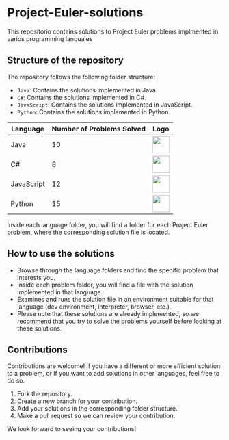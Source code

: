 # Project-Euler-solutions

This repositorio contains solutions to Project Euler problems implmented in varios programming languajes

## Structure of the repository

The repository follows the following folder structure:

- `Java`: Contains the solutions implemented in Java.
- `C#`: Contains the solutions implemented in C#.
- `JavaScript`: Contains the solutions implemented in JavaScript.
- `Python`: Contains the solutions implemented in Python.

| Language   | Number of Problems Solved       | Logo                                          |
|------------|---------------------------------|-----------------------------------------------|
| Java       | 10                              | <img src="https://upload.wikimedia.org/wikipedia/en/thumb/3/30/Java_programming_language_logo.svg/1024px-Java_programming_language_logo.svg.png" width="40"> |
| C#         | 8                               | <img src="https://upload.wikimedia.org/wikipedia/commons/thumb/0/0d/C_Sharp_wordmark.svg/1200px-C_Sharp_wordmark.svg.png" width="40"> |
| JavaScript | 12                              | <img src="https://upload.wikimedia.org/wikipedia/commons/thumb/9/99/Unofficial_JavaScript_logo_2.svg/640px-Unofficial_JavaScript_logo_2.svg.png" width="40"> |
| Python     | 15                              | <img src="https://upload.wikimedia.org/wikipedia/commons/thumb/c/c3/Python-logo-notext.svg/200px-Python-logo-notext.svg.png" width="40"> |


Inside each language folder, you will find a folder for each Project Euler problem, where the corresponding solution file is located.

## How to use the solutions

- Browse through the language folders and find the specific problem that interests you.
- Inside each problem folder, you will find a file with the solution implemented in that language.
- Examines and runs the solution file in an environment suitable for that language (dev environment, interpreter, browser, etc.).
- Please note that these solutions are already implemented, so we recommend that you try to solve the problems yourself before looking at these solutions.

## Contributions

Contributions are welcome! If you have a different or more efficient solution to a problem, or if you want to add solutions in other languages, feel free to do so.

1. Fork the repository.
2. Create a new branch for your contribution.
3. Add your solutions in the corresponding folder structure.
4. Make a pull request so we can review your contribution.

We look forward to seeing your contributions!
